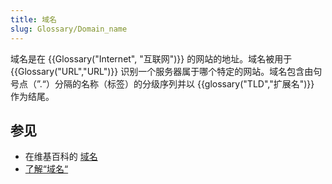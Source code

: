```yaml
---
title: 域名
slug: Glossary/Domain_name
---
```


域名是在 {{Glossary("Internet", "互联网")}} 的网站的地址。域名被用于 {{Glossary("URL","URL")}} 识别一个服务器属于哪个特定的网站。域名包含由句号点（”.“）分隔的名称（标签）的分级序列并以 {{glossary("TLD","扩展名")}} 作为结尾。

## 参见

- 在维基百科的 [域名](https://zh.wikipedia.org/wiki/域名)
- [了解“域名“](/zh-CN/docs/Learn/Common_questions/Web_mechanics/What_is_a_domain_name)
